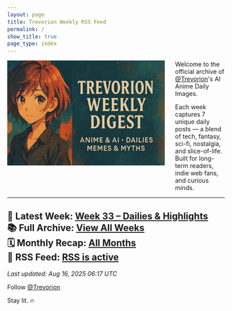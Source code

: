 ```yaml
---
layout: page
title: Trevorion Weekly RSS Feed
permalink: /
show_title: true
page_type: index
---
```

<img src="/assets/Banner.png" alt="Trevorion Weekly Digest Banner" style="width: 365px; height: auto; float: left; margin-bottom: 50px; margin-right: 24px;" />

Welcome to the official archive of [@Trevorion](https://x.com/Trevorion)'s AI Anime Daily Images.

Each week captures 7 unique daily posts — a blend of tech, fantasy, sci-fi, nostalgia, and slice-of-life.  
Built for long-term readers, indie web fans, and curious minds.

---

📅 **Latest Week**: [Week 33 – Dailies & Highlights](/2025/08/11/week-33.html)<br />
📚 **Full Archive**: [View All Weeks](/archive/)<br/>
🗓️ **Monthly Recap**: [All Months](/monthly/)<br/>
📰 **RSS Feed**: [RSS is active](/feed.xml)<br/>
---

_Last updated: Aug 16, 2025 06:17 UTC_


Follow [@Trevorion](https://x.com/Trevorion)  

Stay lit. 🔥

